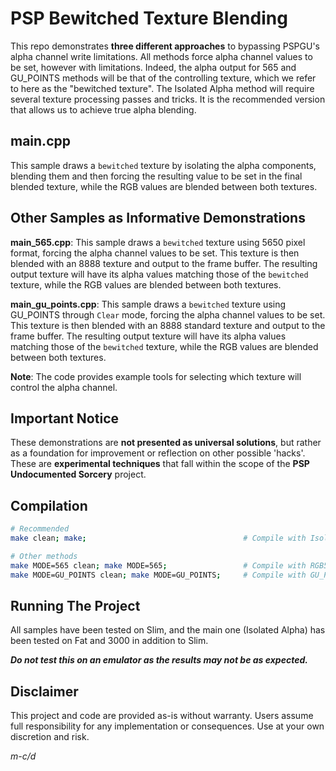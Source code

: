 # PSP Bewitched Texture Blending
This repo demonstrates **three different approaches** to bypassing PSPGU's alpha channel write limitations. All methods force alpha channel values to be set, however with limitations. Indeed, the alpha output for 565 and GU_POINTS methods will be that of the controlling texture, which we refer to here as the "bewitched texture". The Isolated Alpha method will require several texture processing passes and tricks. It is the recommended version that allows us to achieve true alpha blending.

## main.cpp
This sample draws a `bewitched` texture by isolating the alpha components, blending them and then forcing the resulting value to be set in the final blended texture, while the RGB values are blended between both textures.

## Other Samples as Informative Demonstrations
**main_565.cpp**: This sample draws a `bewitched` texture using 5650 pixel format, forcing the alpha channel values to be set. This texture is then blended with an 8888 texture and output to the frame buffer. The resulting output texture will have its alpha values matching those of the `bewitched` texture, while the RGB values are blended between both textures.

**main_gu_points.cpp**: This sample draws a `bewitched` texture using GU_POINTS through `Clear` mode, forcing the alpha channel values to be set. This texture is then blended with an 8888 standard texture and output to the frame buffer. The resulting output texture will have its alpha values matching those of the `bewitched` texture, while the RGB values are blended between both textures.

**Note**: The code provides example tools for selecting which texture will control the alpha channel.

## Important Notice

These demonstrations are **not presented as universal solutions**, but rather as a foundation for improvement or reflection on other possible 'hacks'. These are **experimental techniques** that fall within the scope of the **PSP Undocumented Sorcery** project.

## Compilation

```bash
# Recommended
make clean; make;                                   # Compile with Isolated Alpha method (default)

# Other methods
make MODE=565 clean; make MODE=565;                 # Compile with RGB565 method
make MODE=GU_POINTS clean; make MODE=GU_POINTS;     # Compile with GU_POINTS method
```

## Running The Project

All samples have been tested on Slim, and the main one (Isolated Alpha) has been tested on Fat and 3000 in addition to Slim.  
  
***Do not test this on an emulator as the results may not be as expected.***  

## Disclaimer

This project and code are provided as-is without warranty. Users assume full responsibility for any implementation or consequences. Use at your own discretion and risk.

*m-c/d*
